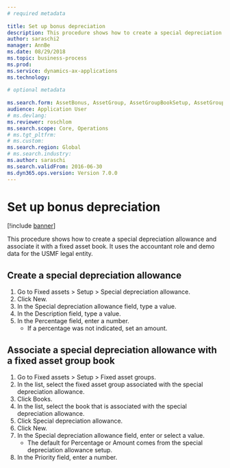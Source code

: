 ```yaml
--- 
# required metadata 
 
title: Set up bonus depreciation
description: This procedure shows how to create a special depreciation allowance and associate it with a fixed asset book. 
author: saraschi2
manager: AnnBe 
ms.date: 08/29/2018
ms.topic: business-process 
ms.prod:  
ms.service: dynamics-ax-applications 
ms.technology:  
 
# optional metadata 
 
ms.search.form: AssetBonus, AssetGroup, AssetGroupBookSetup, AssetGroupSetupBonus   
audience: Application User 
# ms.devlang:  
ms.reviewer: roschlom
ms.search.scope: Core, Operations 
# ms.tgt_pltfrm:  
# ms.custom:  
ms.search.region: Global
# ms.search.industry: 
ms.author: saraschi
ms.search.validFrom: 2016-06-30 
ms.dyn365.ops.version: Version 7.0.0 
---
```

# Set up bonus depreciation

[!include [banner](../../includes/banner.md)]

This procedure shows how to create a special depreciation allowance and associate it with a fixed asset book. It uses the accountant role and demo data for the USMF legal entity.


## Create a special depreciation allowance
1. Go to Fixed assets > Setup > Special depreciation allowance.
2. Click New.
3. In the Special depreciation allowance field, type a value.
4. In the Description field, type a value.
5. In the Percentage field, enter a number.
    * If a percentage was not indicated, set an amount.  

## Associate a special depreciation allowance with a fixed asset group book
1. Go to Fixed assets > Setup > Fixed asset groups.
2. In the list, select the fixed asset group associated with the special depreciation allowance.
3. Click Books.
4. In the list, select the book that is associated with the special depreciation allowance.
5. Click Special depreciation allowance.
6. Click New.
7. In the Special depreciation allowance field, enter or select a value.
    * The default for Percentage or Amount comes from the special depreciation allowance setup.  
8. In the Priority field, enter a number.

